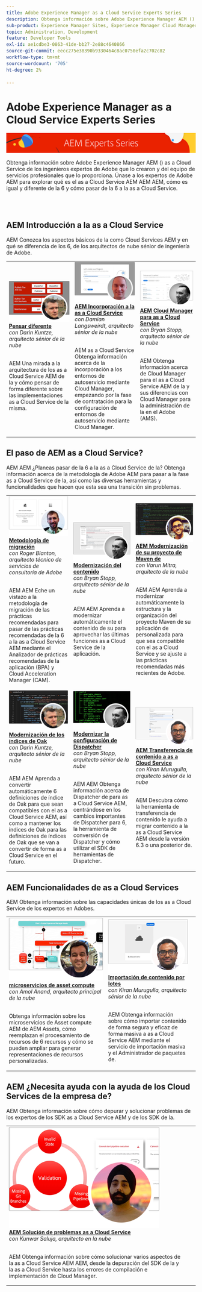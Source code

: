 ```yaml
---
title: Adobe Experience Manager as a Cloud Service Experts Series
description: Obtenga información sobre Adobe Experience Manager AEM () as a Cloud Service de los propios ingenieros expertos de Adobe que lo construyen y de los servicios profesionales que lo ofrecen.
sub-product: Experience Manager Sites, Experience Manager Cloud Manager, Experience Manager Assets
topic: Administration, Development
feature: Developer Tools
exl-id: ae1cdbe3-0863-41de-bb27-2e88c4640866
source-git-commit: eecc275e38390b9330464c8ac0750efa2c702c82
workflow-type: tm+mt
source-wordcount: '705'
ht-degree: 2%

---
```


# Adobe Experience Manager as a Cloud Service Experts Series

![AEM Serie de expertos de](./assets/masthead.png)

Obtenga información sobre Adobe Experience Manager AEM () as a Cloud Service de los ingenieros expertos de Adobe que lo crearon y del equipo de servicios profesionales que lo proporciona. Únase a los expertos de Adobe AEM para explorar qué es el as a Cloud Service AEM AEM AEM, cómo es igual y diferente de la 6 y cómo pasar de la 6 a la as a Cloud Service.

<br/> 
<br/>

## AEM Introducción a la as a Cloud Service

AEM Conozca los aspectos básicos de la como Cloud Services AEM y en qué se diferencia de los 6, de los arquitectos de nube sénior de ingeniería de Adobe.

<table>
  <tr>
   <td>
      <a href="../../migration/moving-to-aem-as-a-cloud-service/introduction.md">
      <img alt="Pensar diferente" src="./assets/thinking-differently.png"/>
      </a>
      <div>
         <a href="../../migration/moving-to-aem-as-a-cloud-service/introduction.md"><strong>Pensar diferente</strong></a>         
         <br/><em>con Darin Kuntze, arquitecto sénior de la nube</em>
      </div>
      <p>
        <br/>
         AEM Una mirada a la arquitectura de los as a Cloud Service AEM de la y cómo pensar de forma diferente sobre las implementaciones as a Cloud Service de la misma.
      </p>
     </td>   
     <td>
      <a href="../../migration/moving-to-aem-as-a-cloud-service/onboarding.md">
      <img alt="Incorporación a AEM as a Cloud Service" src="./assets/onboarding.png"/>
      </a>
      <div>
         <a href="../../migration/moving-to-aem-as-a-cloud-service/onboarding.md"><strong>AEM Incorporación a la as a Cloud Service</strong></a>
         <br/><em>con Damian Langsweirdt, arquitecto sénior de la nube</em>
      </div>
      <p>
        <br/>
         AEM as a Cloud Service Obtenga información acerca de la incorporación a los entornos de autoservicio mediante Cloud Manager, empezando por la fase de contratación para la configuración de entornos de autoservicio mediante Cloud Manager.
      </p>
   </td>     
   </td>   
     <td>
      <a href="../../migration/moving-to-aem-as-a-cloud-service/cloud-manager.md">
      <img alt="Cloud Manager" src="./assets/cloud-manager.png"/>
      </a>
      <div>
         <a href="../../migration/moving-to-aem-as-a-cloud-service/cloud-manager.md"><strong>AEM Cloud Manager para as a Cloud Service</strong></a>
         <br/><em>con Bryan Stopp, arquitecto sénior de la nube</em>
      </div>
      <p>
        <br/>
         AEM Obtenga información acerca de Cloud Manager para el as a Cloud Service AEM de la y sus diferencias con Cloud Manager para la administración de la en el Adobe (AMS).
      </p>
   </td> 
  </tr>
</table>

## El paso de AEM as a Cloud Service?

AEM AEM ¿Planeas pasar de la 6 a la as a Cloud Service de la? Obtenga información acerca de la metodología de Adobe AEM para pasar a la fase as a Cloud Service de la, así como las diversas herramientas y funcionalidades que hacen que esta sea una transición sin problemas.

<table>
  <tr>
   <td>
      <a href="../../migration/moving-to-aem-as-a-cloud-service/bpa-and-cam.md" target="_aem-experts-series-video">
      <img alt="La metodología de migración" src="./assets/bpa-and-cam.png"/>
      </a>
      <div>
         <a href="../../migration/moving-to-aem-as-a-cloud-service/bpa-and-cam.md" target="_aem-experts-series-video"><strong>Metodología de migración</strong></a>
         <br/><em>con Roger Blanton, arquitecto técnico de servicios de consultoría de Adobe</em>
      </div>
      <p>
        <br/>
        AEM AEM Eche un vistazo a la metodología de migración de las prácticas recomendadas para pasar de las prácticas recomendadas de la 6 a la as a Cloud Service AEM mediante el Analizador de prácticas recomendadas de la aplicación (BPA) y Cloud Acceleration Manager (CAM).
      </p>
   </td>   
     <td>
      <a href="../../migration/moving-to-aem-as-a-cloud-service/aem-modernization-tools.md" target="_aem-experts-series-video">
      <img alt="Modernización del contenido" src="./assets/aem-modernizer-tools.png"/>
      </a>
      <div>
         <a href="../../migration/moving-to-aem-as-a-cloud-service/aem-modernization-tools.md" target="_aem-experts-series-video"><strong>Modernización del contenido</strong></a>
         <br/><em>con Bryan Stopp, arquitecto sénior de la nube</em>
      </div>
      <p>
        <br/>
         AEM AEM Aprenda a modernizar automáticamente el contenido de su para aprovechar las últimas funciones as a Cloud Service de la aplicación.
      </p>
   </td>     
   </td>   
     <td>
      <a href="../../migration/moving-to-aem-as-a-cloud-service/repository-modernization.md" target="_aem-experts-series-video">
      <img alt="AEM Modernización de su proyecto de Maven de" src="./assets/repository-modernizer.png"/>
      </a>
      <div>
         <a href="../../migration/moving-to-aem-as-a-cloud-service/repository-modernization.md" target="_aem-experts-series-video"><strong>AEM Modernización de su proyecto de Maven de</strong></a>
         <br/><em>con Varun Mitra, arquitecto de la nube</em>
      </div>
      <p>
        <br/>
         AEM AEM Aprenda a modernizar automáticamente la estructura y la organización del proyecto Maven de su aplicación de personalizada para que sea compatible con el as a Cloud Service y se ajuste a las prácticas recomendadas más recientes de Adobe.
      </p>
   </td> 
  </tr>
  <tr>
   <td>
      <a href="../../migration/moving-to-aem-as-a-cloud-service/search-and-indexing.md" target="_aem-experts-series-video">
      <img alt="Modernización de los índices de Oak" src="./assets/indexes.png"/>
      </a>
      <div>
         <a href="../../migration/moving-to-aem-as-a-cloud-service/search-and-indexing.md" target="_aem-experts-series-video"><strong>Modernización de los índices de Oak</strong></a>
         <br/><em>con Darin Kuntze, arquitecto sénior de la nube</em>
      </div>
      <p>
        <br/>
        AEM AEM Aprenda a convertir automáticamente 6 definiciones de índice de Oak para que sean compatibles con el as a Cloud Service AEM, así como a mantener los índices de Oak para las definiciones de índices de Oak que se van a convertir de forma as a Cloud Service en el futuro.
      </p>
   </td>   
     <td>
      <a href="../../migration/moving-to-aem-as-a-cloud-service/dispatcher.md" target="_aem-experts-series-video">
      <img alt="Modernizar la configuración de Dispatcher" src="./assets/dispatcher.png"/>
      </a>
      <div>
         <a href="../../migration/moving-to-aem-as-a-cloud-service/dispatcher.md" target="_aem-experts-series-video"><strong>Modernizar la configuración de Dispatcher</strong></a>
         <br/><em>con Bryan Stopp, arquitecto sénior de la nube</em>
      </div>
      <p>
        <br/>
         AEM AEM Obtenga información acerca de Dispatcher de para as a Cloud Service AEM, centrándose en los cambios importantes de Dispatcher para 6, la herramienta de conversión de Dispatcher y cómo utilizar el SDK de herramientas de Dispatcher.
      </p>
   </td>     
   </td>   
     <td>
      <a href="../../migration/moving-to-aem-as-a-cloud-service/content-migration/content-transfer-tool.md" target="_aem-experts-series-video">
      <img alt="AEM Transferencia de contenido a as a Cloud Service" src="./assets/content-transfer-tool.png"/>
      </a>
      <div>
         <a href="../../migration/moving-to-aem-as-a-cloud-service/content-migration/content-transfer-tool.md" target="_aem-experts-series-video"><strong>AEM Transferencia de contenido a as a Cloud Service</strong></a>
         <br/><em>con Kiran Murugulla, arquitecto sénior de la nube</em>
      </div>
      <p>
        <br/>
         AEM Descubra cómo la herramienta de transferencia de contenido le ayuda a migrar contenido a la as a Cloud Service AEM desde la versión 6.3 o una posterior de.
      </p>
   </td> 
  </tr>  
</table>


## AEM Funcionalidades de as a Cloud Services

AEM Obtenga información sobre las capacidades únicas de los as a Cloud Service de los expertos en Adobes.

<table>
  <tr>
   <td>
      <a href="../../migration/moving-to-aem-as-a-cloud-service/asset-compute-microservices.md" target="_aem-experts-series-video">
      <img alt="microservicios de asset compute" src="./assets/asset-compute-microservices.png"/>
      </a>
      <div>
         <a href="../../migration/moving-to-aem-as-a-cloud-service/asset-compute-microservices.md" target="_aem-experts-series-video"><strong>microservicios de asset compute</strong></a>
         <br/><em>con Amol Anand, arquitecto principal de la nube</em>
      </div>
      <p>
        <br/>
        Obtenga información sobre los microservicios de Asset compute AEM de AEM Assets, cómo reemplazan el procesamiento de recursos de 6 recursos y cómo se pueden ampliar para generar representaciones de recursos personalizadas.
      </p>
   </td>   
   <td>
      <a href="../../migration/moving-to-aem-as-a-cloud-service/content-migration/bulk-import-service.md" target="_aem-experts-series-video">
      <img alt="Importación de contenido por lotes" src="./assets/bulk-import.png"/>
      </a>
      <div>
         <a href="../../migration/moving-to-aem-as-a-cloud-service/content-migration/bulk-import-service.md" target="_aem-experts-series-video"><strong>Importación de contenido por lotes</strong></a>
         <br/><em>con Kiran Murugulla, arquitecto sénior de la nube</em>
      </div>
      <p>
        <br/>
        AEM Obtenga información sobre cómo importar contenido de forma segura y eficaz de forma masiva a as a Cloud Service AEM mediante el servicio de importación masiva y el Administrador de paquetes de.
      </p>
   </td> 
    <td></td>
  </tr>
</table>

## AEM ¿Necesita ayuda con la ayuda de los Cloud Services de la empresa de?

AEM Obtenga información sobre cómo depurar y solucionar problemas de los expertos de los SDK as a Cloud Service AEM y de los SDK de la.

<table>
  <tr>
   <td>
      <a href="../../migration/moving-to-aem-as-a-cloud-service/troubleshooting.md" target="_aem-experts-series-video">
      <img alt="AEM Solución de problemas as a Cloud Service" src="./assets/troubleshooting.png"/>
      </a>
      <div>
         <a href="../../migration/moving-to-aem-as-a-cloud-service/troubleshooting.md" 
         target="_aem-experts-series-video"><strong>AEM Solución de problemas as a Cloud Service</strong></a>
         <br/><em>con Kunwar Saluja, arquitecto en la nube</em>
      </div>
      <p>
        <br/>
        AEM Obtenga información sobre cómo solucionar varios aspectos de la as a Cloud Service AEM AEM, desde la depuración del SDK de la y la as a Cloud Service hasta los errores de compilación e implementación de Cloud Manager.
      </p>
   </td>   
    <td></td>
    <td></td>
  </tr>
</table>
